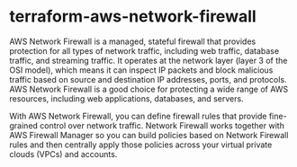 # terraform-aws-network-firewall

AWS Network Firewall is a managed, stateful firewall that provides protection for all types of network traffic, including web traffic, database traffic, and streaming traffic. It operates at the network layer (layer 3 of the OSI model), which means it can inspect IP packets and block malicious traffic based on source and destination IP addresses, ports, and protocols. AWS Network Firewall is a good choice for protecting a wide range of AWS resources, including web applications, databases, and servers.

With AWS Network Firewall, you can define firewall rules that provide fine-grained control over network traffic. Network Firewall works together with AWS Firewall Manager so you can build policies based on Network Firewall rules and then centrally apply those policies across your virtual private clouds (VPCs) and accounts.